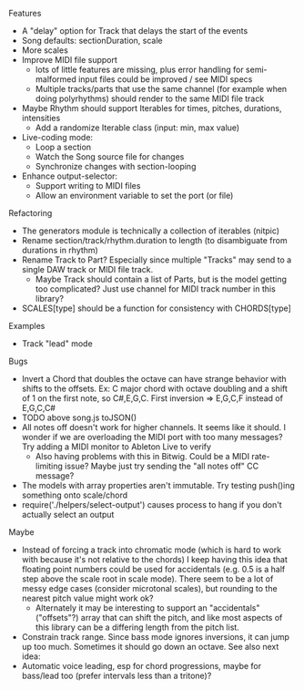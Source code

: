 Features
- A "delay" option for Track that delays the start of the events 
- Song defaults: sectionDuration, scale
- More scales
- Improve MIDI file support 
  - lots of little features are missing, plus error handling for semi-malformed input files could be improved / see MIDI specs
  - Multiple tracks/parts that use the same channel (for example when doing polyrhythms) should render to the same MIDI file track
- Maybe Rhythm should support Iterables for times, pitches, durations, intensities
  - Add a randomize Iterable class (input: min, max value)
- Live-coding mode:
  - Loop a section
  - Watch the Song source file for changes
  - Synchronize changes with section-looping
- Enhance output-selector:
  - Support writing to MIDI files
  - Allow an environment variable to set the port (or file)

Refactoring
- The generators module is technically a collection of iterables (nitpic)
- Rename section/track/rhythm.duration to length (to disambiguate from durations in rhythm)
- Rename Track to Part? Especially since multiple "Tracks" may send to a single DAW track or MIDI file track.
  - Maybe Track should contain a list of Parts, but is the model getting too complicated? Just use channel for MIDI track number in this library?
- SCALES[type] should be a function for consistency with CHORDS[type]

Examples
- Track "lead" mode

Bugs
- Invert a Chord that doubles the octave can have strange behavior with shifts to the offsets.
  Ex: C major chord with octave doubling and a shift of 1 on the first note, so C#,E,G,C. First inversion => E,G,C,F instead of E,G,C,C#
- TODO above song.js toJSON()
- All notes off doesn't work for higher channels. It seems like it should. I wonder if we are overloading the MIDI port with too many messages? Try adding a MIDI monitor to Ableton Live to verify
  - Also having problems with this in Bitwig. Could be a MIDI rate-limiting issue? Maybe just try sending the "all notes off" CC message?
- The models with array properties aren't immutable. Try testing push()ing something onto scale/chord
- require('./helpers/select-output') causes process to hang if you don't actually select an output

Maybe
- Instead of forcing a track into chromatic mode (which is hard to work with because it's not relative to the chords)
  I keep having this idea that floating point numbers could be used for accidentals (e.g. 0.5 is a half step above the
  scale root in scale mode). There seem to be a lot of messy edge cases (consider microtonal scales), but rounding to
  the nearest pitch value might work ok?
  - Alternately it may be interesting to support an "accidentals" ("offsets"?) array that can shift the pitch, and like
    most aspects of this library can be a differing length from the pitch list.
- Constrain track range. Since bass mode ignores inversions, it can jump up too much. Sometimes it should go down an octave. See also next idea:
- Automatic voice leading, esp for chord progressions, maybe for bass/lead too (prefer intervals less than a tritone)?
